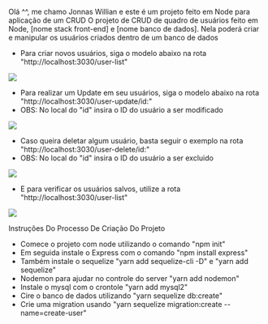 Olá ^^, me chamo Jonnas Willian e este é um projeto feito em Node para aplicação de um CRUD
O projeto de CRUD de quadro de usuários feito em Node, [nome stack front-end] e [nome banco de dados].
Nela poderá criar e manipular os usuários criados dentro de um banco de dados

- Para criar novos usuários, siga o modelo abaixo na rota "http://localhost:3030/user-list"

<img src="https://user-images.githubusercontent.com/61368318/151267482-8e694055-f76a-41b3-abc7-28d57eebc26a.jpeg">

- Para realizar um Update em seu usuários, siga o modelo abaixo na rota "http://localhost:3030/user-update/id:"
- OBS: No local do "id" insira o ID do usuário a ser modificado

<img src="https://user-images.githubusercontent.com/61368318/151267770-b92326b9-a100-40f1-9fb2-f5303492ff7c.jpeg">

- Caso queira deletar algum usuário, basta seguir o exemplo na rota "http://localhost:3030/user-delete/id:"
- OBS: No local do "id" insira o ID do usuário a ser excluido

<img src="https://user-images.githubusercontent.com/61368318/151267971-688ab14f-3167-4bd0-a18e-d15ea5f1e96e.jpeg">

- E para verificar os usuários salvos, utilize a rota "http://localhost:3030/user-list"

<img src = "https://user-images.githubusercontent.com/61368318/151268106-f79e6039-de96-4f62-a3c9-e23647ffcb24.jpeg">


Instruções Do Processo De Criação Do Projeto

 - Comece o projeto com node utilizando o comando "npm init"
 - Em seguida instale o Express com o comando "npm install express"
 - Também instale o sequelize "yarn add sequelize-cli -D" e "yarn add sequelize"
 - Nodemon para ajudar no controle do server "yarn add nodemon"
 - Instale o mysql com o crontole "yarn add mysql2"
 - Cire o banco de dados utilizando "yarn sequelize db:create"
 - Crie uma migration usando "yarn sequelize migration:create --name=create-user"
